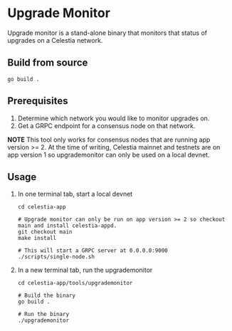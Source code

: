 # Upgrade Monitor

Upgrade monitor is a stand-alone binary that monitors that status of upgrades on a Celestia network.

## Build from source

```shell
go build .
```

## Prerequisites

1. Determine which network you would like to monitor upgrades on.
1. Get a GRPC endpoint for a consensus node on that network.

**NOTE** This tool only works for consensus nodes that are running app version >= 2. At the time of writing, Celestia mainnet and testnets are on app version 1 so upgrademonitor can only be used on a local devnet.

## Usage

1. In one terminal tab, start a local devnet

    ```shell
    cd celestia-app

    # Upgrade monitor can only be run on app version >= 2 so checkout main and install celestia-appd.
    git checkout main
    make install

    # This will start a GRPC server at 0.0.0.0:9000
    ./scripts/single-node.sh
    ```

1. In a new terminal tab, run the upgrademonitor

    ```shell
    cd celestia-app/tools/upgrademonitor

    # Build the binary
    go build .

    # Run the binary
    ./upgrademonitor
    ```
